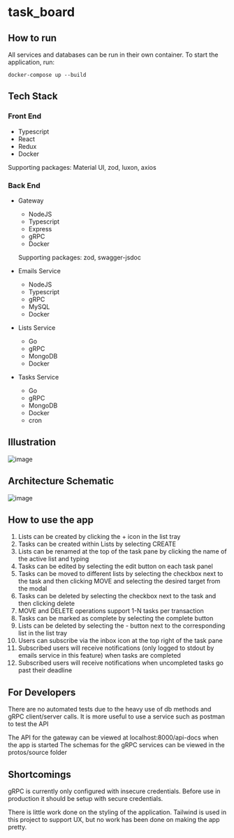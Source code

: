 # task_board

## How to run

All services and databases can be run in their own
container. To start the application, run:

`docker-compose up --build`

## Tech Stack

### Front End
- Typescript
- React
- Redux
- Docker

Supporting packages: Material UI, zod, luxon, axios

### Back End

- Gateway
  - NodeJS
  - Typescript
  - Express
  - gRPC
  - Docker
  
  Supporting packages: zod, swagger-jsdoc

- Emails Service
  - NodeJS
  - Typescript
  - gRPC
  - MySQL
  - Docker
  
- Lists Service
  - Go
  - gRPC
  - MongoDB
  - Docker
  
- Tasks Service
  - Go
  - gRPC
  - MongoDB
  - Docker
  - cron

## Illustration
![image](https://user-images.githubusercontent.com/34381264/208313415-75a5f42f-12d7-4e8b-9fb2-b6db7108f951.png)

## Architecture Schematic

![image](https://user-images.githubusercontent.com/34381264/208312846-b3b9e89f-1119-47c3-a728-a31952cef258.png)

## How to use the app

1) Lists can be created by clicking the + icon in the list tray
2) Tasks can be created within Lists by selecting CREATE
3) Lists can be renamed at the top of the task pane by clicking
    the name of the active list and typing
4) Tasks can be edited by selecting the edit button on each task panel
5) Tasks can be moved to different lists by selecting the checkbox next to
    the task and then clicking MOVE and selecting the desired target from the
    modal
6) Tasks can be deleted by selecting the checkbox next to the task and then
    clicking delete
7) MOVE and DELETE operations support 1-N tasks per transaction
8) Tasks can be marked as complete by selecting the complete button
9) Lists can be deleted by selecting the - button next to the corresponding list
    in the list tray
10) Users can subscribe via the inbox icon at the top right of the task pane
11) Subscribed users will receive notifications (only logged to stdout by emails service
    in this feature) when tasks are completed
12) Subscribed users will receive notifications when uncompleted tasks go past their deadline

## For Developers

There are no automated tests due to the heavy use of db methods and gRPC client/server calls.
It is more useful to use a service such as postman to test the API

The API for the gateway can be viewed at localhost:8000/api-docs when the app is started
The schemas for the gRPC services can be viewed in the protos/source folder

## Shortcomings

gRPC is currently only configured with insecure credentials. Before use in production it should
be setup with secure credentials.

There is little work done on the styling of the application. Tailwind is used in this project to support UX, but no work has been done on making the app pretty.
